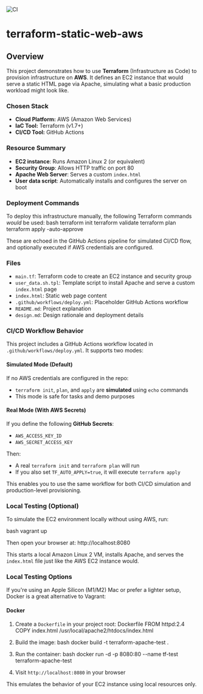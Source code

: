 ![CI](https://github.com/danielodavid/terraform-static-web-aws/actions/workflows/deploy.yml/badge.svg)

# terraform-static-web-aws

## Overview
This project demonstrates how to use **Terraform** (Infrastructure as Code) to provision infrastructure on **AWS**. It defines an EC2 instance that would serve a static HTML page via Apache, simulating what a basic production workload might look like.

### Chosen Stack
- **Cloud Platform:** AWS (Amazon Web Services)
- **IaC Tool:** Terraform (v1.7+)
- **CI/CD Tool:** GitHub Actions

### Resource Summary
- **EC2 instance**: Runs Amazon Linux 2 (or equivalent)
- **Security Group**: Allows HTTP traffic on port 80
- **Apache Web Server**: Serves a custom `index.html`
- **User data script**: Automatically installs and configures the server on boot

### Deployment Commands
To deploy this infrastructure manually, the following Terraform commands *would* be used:
bash
terraform init
terraform validate
terraform plan
terraform apply -auto-approve

These are echoed in the GitHub Actions pipeline for simulated CI/CD flow, and optionally executed if AWS credentials are configured.

### Files
- `main.tf`: Terraform code to create an EC2 instance and security group
- `user_data.sh.tpl`: Template script to install Apache and serve a custom `index.html` page
- `index.html`: Static web page content
- `.github/workflows/deploy.yml`: Placeholder GitHub Actions workflow
- `README.md`: Project explanation
- `design.md`: Design rationale and deployment details

### CI/CD Workflow Behavior
This project includes a GitHub Actions workflow located in `.github/workflows/deploy.yml`. It supports two modes:

#### Simulated Mode (Default)
If no AWS credentials are configured in the repo:
- `terraform init`, `plan`, and `apply` are **simulated** using `echo` commands
- This mode is safe for tasks and demo purposes

#### Real Mode (With AWS Secrets)
If you define the following **GitHub Secrets**:
- `AWS_ACCESS_KEY_ID`
- `AWS_SECRET_ACCESS_KEY`

Then:
- A real `terraform init` and `terraform plan` will run
- If you also set `TF_AUTO_APPLY=true`, it will execute `terraform apply`

This enables you to use the same workflow for both CI/CD simulation and production-level provisioning.

### Local Testing (Optional)
To simulate the EC2 environment locally without using AWS, run:

bash
vagrant up

Then open your browser at:
http://localhost:8080

This starts a local Amazon Linux 2 VM, installs Apache, and serves the `index.html` file just like the AWS EC2 instance would.

### Local Testing Options
If you're using an Apple Silicon (M1/M2) Mac or prefer a lighter setup, Docker is a great alternative to Vagrant:

#### Docker
1. Create a `Dockerfile` in your project root:
Dockerfile
FROM httpd:2.4
COPY index.html /usr/local/apache2/htdocs/index.html

2. Build the image:
bash
docker build -t terraform-apache-test .

3. Run the container:
bash
docker run -d -p 8080:80 --name tf-test terraform-apache-test

4. Visit `http://localhost:8080` in your browser

This emulates the behavior of your EC2 instance using local resources only.